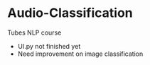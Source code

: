 ﻿# Audio-Classification
Tubes NLP course 
- UI.py not finished yet
- Need improvement on image classification
